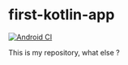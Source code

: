 # first-kotlin-app
[![Android CI](https://github.com/PranavPurwar/first-kotlin-app/actions/workflows/android.yml/badge.svg?event=push)](https://github.com/PranavPurwar/first-kotlin-app/actions/workflows/android.yml)

This is my repository, what else ?
